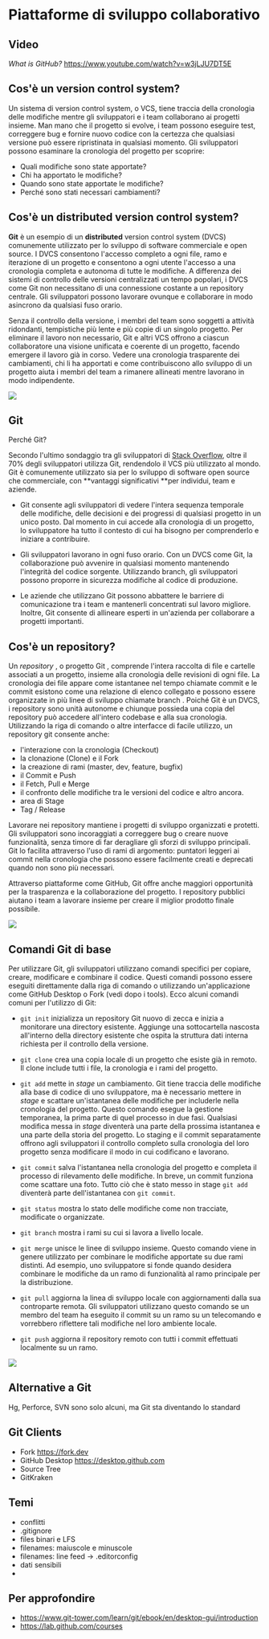 # Piattaforme di sviluppo collaborativo

## Video
*What is GitHub?*
https://www.youtube.com/watch?v=w3jLJU7DT5E

## Cos'è un version control system?

Un sistema di version control system, o VCS, tiene traccia della cronologia delle modifiche mentre gli sviluppatori  e i team collaborano ai progetti insieme. Man mano che il progetto si evolve, i team possono eseguire test, correggere bug e fornire nuovo codice con la certezza che qualsiasi versione può essere ripristinata in qualsiasi momento. Gli sviluppatori possono esaminare la cronologia del progetto per scoprire:

- Quali modifiche sono state apportate?
- Chi ha apportato le modifiche?
- Quando sono state apportate le modifiche?
- Perché sono stati necessari cambiamenti?
	
## Cos'è un **distributed** version control system?

**Git** è un esempio di un **distributed** version control system (DVCS) comunemente utilizzato per lo sviluppo di software commerciale e open source. I DVCS consentono l'accesso completo a ogni file, ramo e iterazione di un progetto e consentono a ogni utente l'accesso a una cronologia completa e autonoma di tutte le modifiche. A differenza dei sistemi di controllo delle versioni centralizzati un tempo popolari, i DVCS come Git non necessitano di una connessione costante a un repository centrale. Gli sviluppatori possono lavorare ovunque e collaborare in modo asincrono da qualsiasi fuso orario.

Senza il controllo della versione, i membri del team sono soggetti a attività ridondanti, tempistiche più lente e più copie di un singolo progetto. Per eliminare il lavoro non necessario, Git e altri VCS offrono a ciascun collaboratore una visione unificata e coerente di un progetto, facendo emergere il lavoro già in corso. Vedere una cronologia trasparente dei cambiamenti, chi li ha apportati e come contribuiscono allo sviluppo di un progetto aiuta i membri del team a rimanere allineati mentre lavorano in modo indipendente.

![](img/DVCS.jpg)

## Git

Perché Git?

Secondo l'ultimo sondaggio tra gli sviluppatori di [Stack Overflow](https://insights.stackoverflow.com/survey/2017#technology), oltre il 70% degli sviluppatori utilizza Git, rendendolo il VCS più utilizzato al mondo. Git è comunemente utilizzato sia per lo sviluppo di software open source che commerciale, con **vantaggi significativi **per individui, team e aziende.

- Git consente agli sviluppatori di vedere l'intera sequenza temporale delle modifiche, delle decisioni e dei progressi di qualsiasi progetto in un unico posto. Dal momento in cui accede alla cronologia di un progetto, lo sviluppatore ha tutto il contesto di cui ha bisogno per comprenderlo e iniziare a contribuire.

- Gli sviluppatori lavorano in ogni fuso orario. Con un DVCS come Git, la collaborazione può avvenire in qualsiasi momento mantenendo l'integrità del codice sorgente. Utilizzando branch, gli sviluppatori possono proporre in sicurezza modifiche al codice di produzione.

- Le aziende che utilizzano Git possono abbattere le barriere di comunicazione tra i team e mantenerli concentrati sul lavoro migliore. Inoltre, Git consente di allineare esperti in un'azienda per collaborare a progetti importanti.
    
## Cos'è un repository?

Un *repository* , o progetto Git , comprende l'intera raccolta di file e cartelle associati a un progetto, insieme alla cronologia delle revisioni di ogni file. La cronologia dei file appare come istantanee nel tempo chiamate commit e le commit esistono come una relazione di elenco collegato e possono essere organizzate in più linee di sviluppo chiamate branch . Poiché Git è un DVCS, i repository sono unità autonome e chiunque possieda una copia del repository può accedere all'intero codebase e alla sua cronologia. Utilizzando la riga di comando o altre interfacce di facile utilizzo, un repository git consente anche:

- l'interazione con la cronologia (Checkout)
- la clonazione (Clone) e il Fork
- la creazione di rami (master, dev, feature, bugfix)
- il Commit e Push
- il Fetch, Pull e Merge
- il confronto delle modifiche tra le versioni del codice e altro ancora.
- area di Stage
- Tag / Release

Lavorare nei repository mantiene i progetti di sviluppo organizzati e protetti. Gli sviluppatori sono incoraggiati a correggere bug o creare nuove funzionalità, senza timore di far deragliare gli sforzi di sviluppo principali. Git lo facilita attraverso l'uso di rami di argomento: puntatori leggeri ai commit nella cronologia che possono essere facilmente creati e deprecati quando non sono più necessari.

Attraverso piattaforme come GitHub, Git offre anche maggiori opportunità per la trasparenza e la collaborazione del progetto. I repository pubblici aiutano i team a lavorare insieme per creare il miglior prodotto finale possibile.

![](img/git_flow.jpg)

## Comandi Git di base

Per utilizzare Git, gli sviluppatori utilizzano comandi specifici per copiare, creare, modificare e combinare il codice. Questi comandi possono essere eseguiti direttamente dalla riga di comando o utilizzando un'applicazione come GitHub Desktop o Fork (vedi dopo i tools). Ecco alcuni comandi comuni per l'utilizzo di Git:

- `git init` inizializza un repository Git nuovo di zecca e inizia a monitorare una directory esistente. Aggiunge una sottocartella nascosta all'interno della directory esistente che ospita la struttura dati interna richiesta per il controllo della versione.

- `git clone` crea una copia locale di un progetto che esiste già in remoto. Il clone include tutti i file, la cronologia e i rami del progetto.

- `git add` mette in *stage* un cambiamento. Git tiene traccia delle modifiche alla base di codice di uno sviluppatore, ma è necessario mettere in *stage* e scattare un'istantanea delle modifiche per includerle nella cronologia del progetto. Questo comando esegue la gestione temporanea, la prima parte di quel processo in due fasi. Qualsiasi modifica messa in *stage* diventerà una parte della prossima istantanea e una parte della storia del progetto. Lo staging e il commit separatamente offrono agli sviluppatori il controllo completo sulla cronologia del loro progetto senza modificare il modo in cui codificano e lavorano.

- `git commit` salva l'istantanea nella cronologia del progetto e completa il processo di rilevamento delle modifiche. In breve, un commit funziona come scattare una foto. Tutto ciò che è stato messo in stage `git add` diventerà parte dell'istantanea con `git commit`.

- `git status` mostra lo stato delle modifiche come non tracciate, modificate o organizzate.

- `git branch` mostra i rami su cui si lavora a livello locale.

- `git merge` unisce le linee di sviluppo insieme. Questo comando viene in genere utilizzato per combinare le modifiche apportate su due rami distinti. Ad esempio, uno sviluppatore si fonde quando desidera combinare le modifiche da un ramo di funzionalità al ramo principale per la distribuzione.

- `git pull` aggiorna la linea di sviluppo locale con aggiornamenti dalla sua controparte remota. Gli sviluppatori utilizzano questo comando se un membro del team ha eseguito il commit su un ramo su un telecomando e vorrebbero riflettere tali modifiche nel loro ambiente locale.

- `git push` aggiorna il repository remoto con tutti i commit effettuati localmente su un ramo.

![](img/git-commit_graph.jpg)

    
## Alternative a Git
Hg, Perforce, SVN sono solo alcuni, ma Git sta diventando lo standard

## Git Clients
- Fork <https://fork.dev>
- GitHub Desktop <https://desktop.github.com>
- Source Tree
- GitKraken

## Temi
- conflitti
- .gitignore
- files binari e LFS
- filenames: maiuscole e minuscole
- filenames: line feed -> .editorconfig
- dati sensibili
- 

## Per approfondire
- <https://www.git-tower.com/learn/git/ebook/en/desktop-gui/introduction>
- <https://lab.github.com/courses>
